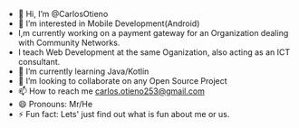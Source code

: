 - 👋 Hi, I’m @CarlosOtieno
- 👀 I’m interested in Mobile Development(Android)
- I,m currently working on a payment gateway for an Organization dealing with Community Networks.
- I teach Web Development at the same Oganization, also acting as an ICT consultant.
- 🌱 I’m currently learning Java/Kotlin
- 💞️ I’m looking to collaborate on any Open Source Project
- 📫 How to reach me carlos.otieno253@gmail.com
- 😄 Pronouns: Mr/He
- ⚡ Fun fact: Lets' just find out what is fun about me or us. 

<!---
CarlosOtieno/CarlosOtieno is a ✨ special ✨ repository because its `README.md` (this file) appears on your GitHub profile.
You can click the Preview link to take a look at your changes.
--->

